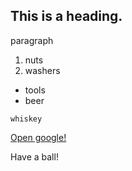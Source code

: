 ## This is a heading.

paragraph

1. nuts 
2. washers

- tools
- beer

```whiskey```

[Open google!](http://google.com)

Have a ball!

